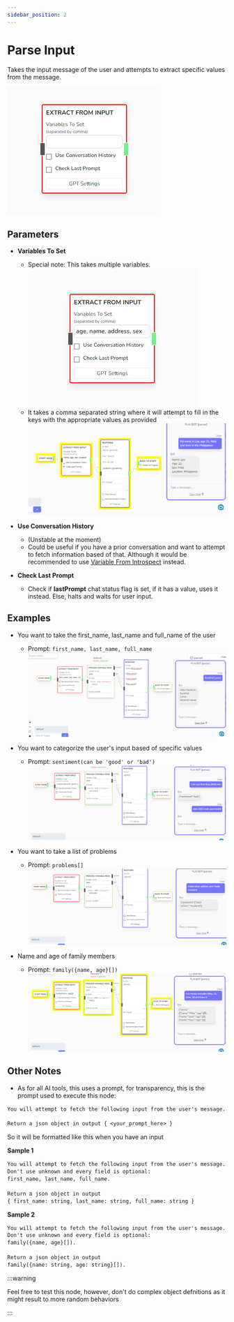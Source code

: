 ```yaml
---
sidebar_position: 2
---
```


# Parse Input

Takes the input message of the user and attempts to extract specific values from the message.

![alt text](image-1.png)

## Parameters

- **Variables To Set**

  - Special note: This takes multiple variables.
    ![alt text](image-2.png)
  - It takes a comma separated string where it will attempt to fill in the keys with the appropriate values as provided
    ![alt text](image-3.png)

- **Use Conversation History**

  - (Unstable at the moment)
  - Could be useful if you have a prior conversation and want to attempt to fetch information based of that. Although it would be recommended to use [Variable From Introspect](/docs/chatbot-builder/nodes/variable-nodes/variable-introspect) instead.

- **Check Last Prompt**
  - Check if **lastPrompt** chat status flag is set, if it has a value, uses it instead. Else, halts and waits for user input.

## Examples

- You want to take the first_name, last_name and full_name of the user

  - Prompt: `first_name, last_name, full_name`
    ![alt text](image-7.png)

- You want to categorize the user's input based of specific values

  - Prompt: `sentiment(can be 'good' or 'bad')`
    ![alt text](image-5.png)

- You want to take a list of problems

  - Prompt: `problems[]`
    ![alt text](image-4.png)

- Name and age of family members

  - Prompt: `family({name, age}[])`
    ![alt text](image-6.png)

## Other Notes

- As for all AI tools, this uses a prompt, for transparency, this is the prompt used to execute this node:

```txt
You will attempt to fetch the following input from the user's message. Don't use unknown and every field is optional: <your prompt here>.

Return a json object in output { <your_prompt_here> }
```

So it will be formatted like this when you have an input

**Sample 1**

```txt
You will attempt to fetch the following input from the user's message.
Don't use unknown and every field is optional:
first_name, last_name, full_name.

Return a json object in output
{ first_name: string, last_name: string, full_name: string }
```

**Sample 2**

```txt
You will attempt to fetch the following input from the user's message.
Don't use unknown and every field is optional:
family({name, age}[]).

Return a json object in output
family({name: string, age: string}[]).
```

:::warning

Feel free to test this node, however, don't do complex object defnitions as it might result to more random behaviors

:::
